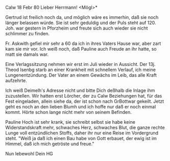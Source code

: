  Calw 18 Febr 80
Lieber Herrmann! <Mögl>*

Gertrud ist freilich noch da, und möglich wäre es immerhin, daß sie noch länger belassen würde. Sie ist sehr geduldig und der Puls steht auf 120. Joh. war gestern in Pforzheim und freute sich auch wieder sie nicht schlimmer zu finden.

Fr. Askwith gefiel mir sehr a 60 da ich in ihres Vaters Hause war, aber zart kam sie mir vor. Ich weiß noch, daß Pauline auch Freude an ihr hatte, so matt sie damals war.

Eine Verlagssitzung nehmen wir erst im Juli wieder in Aussicht. 
Der 13j. Theod Isenbg starb an einer Krankheit mit schnellem Verlauf, ich meine Lungenentzündung. Der Vater an einem Gewächs im Leib, das alle Kraft aufzehrte.

Ich weiß Deimelh's Adresse nicht und bitte Dich deßhalb die Inlage ihm zuzustellen. Wir hatten erst Lörcher, der zu Calw Beziehungen hat, für das Fest eingeladen, allein siehe da, der ist schon nach GrBottwar gekeilt. Jetzt geht es noch an den lieben Blumh und ich hoffe nur daß er noch einmal kommt. Hörte schon lange nicht mehr von seinem Befinden.

Pauline Hoch ist sehr krank, sie schreibt selbst sie habe keine Widerstandskraft mehr, schwaches Herz, schwaches Blut, die ganze rechte Lunge voll entzündlichen Stoffs, daher ihr nur eine Reise im Vordergrund steht. "Weiß ja daß ich einen Bau habe von Gott erbauet, der ewig ist im Himmel, daß ich mich getröste und freue."

 Nun lebewohl
 Dein HG
